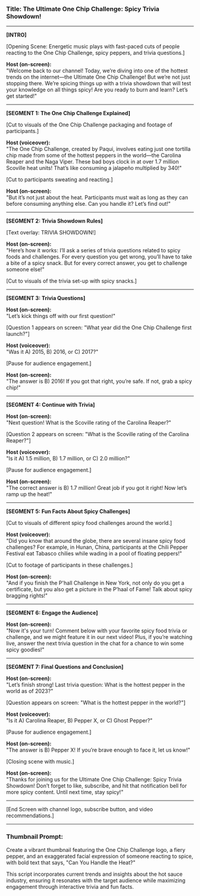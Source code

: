 ### Title: **The Ultimate One Chip Challenge: Spicy Trivia Showdown!**

---

**[INTRO]**

[Opening Scene: Energetic music plays with fast-paced cuts of people reacting to the One Chip Challenge, spicy peppers, and trivia questions.]

**Host (on-screen):**  
"Welcome back to our channel! Today, we’re diving into one of the hottest trends on the internet—the Ultimate One Chip Challenge! But we’re not just stopping there. We’re spicing things up with a trivia showdown that will test your knowledge on all things spicy! Are you ready to burn and learn? Let’s get started!"

---

**[SEGMENT 1: The One Chip Challenge Explained]**

[Cut to visuals of the One Chip Challenge packaging and footage of participants.]

**Host (voiceover):**  
"The One Chip Challenge, created by Paqui, involves eating just one tortilla chip made from some of the hottest peppers in the world—the Carolina Reaper and the Naga Viper. These bad boys clock in at over 1.7 million Scoville heat units! That’s like consuming a jalapeño multiplied by 340!"

[Cut to participants sweating and reacting.]

**Host (on-screen):**  
"But it’s not just about the heat. Participants must wait as long as they can before consuming anything else. Can you handle it? Let’s find out!"

---

**[SEGMENT 2: Trivia Showdown Rules]**

[Text overlay: TRIVIA SHOWDOWN!]

**Host (on-screen):**  
"Here’s how it works: I’ll ask a series of trivia questions related to spicy foods and challenges. For every question you get wrong, you’ll have to take a bite of a spicy snack. But for every correct answer, you get to challenge someone else!"

[Cut to visuals of the trivia set-up with spicy snacks.]

---

**[SEGMENT 3: Trivia Questions]**

**Host (on-screen):**  
"Let’s kick things off with our first question!"

[Question 1 appears on screen: "What year did the One Chip Challenge first launch?"]

**Host (voiceover):**  
"Was it A) 2015, B) 2016, or C) 2017?"

[Pause for audience engagement.]

**Host (on-screen):**  
"The answer is B) 2016! If you got that right, you’re safe. If not, grab a spicy chip!"

---

**[SEGMENT 4: Continue with Trivia]**

**Host (on-screen):**  
"Next question! What is the Scoville rating of the Carolina Reaper?"

[Question 2 appears on screen: "What is the Scoville rating of the Carolina Reaper?"]

**Host (voiceover):**  
"Is it A) 1.5 million, B) 1.7 million, or C) 2.0 million?"

[Pause for audience engagement.]

**Host (on-screen):**  
"The correct answer is B) 1.7 million! Great job if you got it right! Now let’s ramp up the heat!"

---

**[SEGMENT 5: Fun Facts About Spicy Challenges]**

[Cut to visuals of different spicy food challenges around the world.]

**Host (voiceover):**  
"Did you know that around the globe, there are several insane spicy food challenges? For example, in Hunan, China, participants at the Chili Pepper Festival eat Tabasco chilies while wading in a pool of floating peppers!"

[Cut to footage of participants in these challenges.]

**Host (on-screen):**  
"And if you finish the P'hall Challenge in New York, not only do you get a certificate, but you also get a picture in the P’haal of Fame! Talk about spicy bragging rights!"

---

**[SEGMENT 6: Engage the Audience]**

**Host (on-screen):**  
"Now it's your turn! Comment below with your favorite spicy food trivia or challenge, and we might feature it in our next video! Plus, if you’re watching live, answer the next trivia question in the chat for a chance to win some spicy goodies!"

---

**[SEGMENT 7: Final Questions and Conclusion]**

**Host (on-screen):**  
"Let’s finish strong! Last trivia question: What is the hottest pepper in the world as of 2023?"

[Question appears on screen: "What is the hottest pepper in the world?"]

**Host (voiceover):**  
"Is it A) Carolina Reaper, B) Pepper X, or C) Ghost Pepper?"

[Pause for audience engagement.]

**Host (on-screen):**  
"The answer is B) Pepper X! If you’re brave enough to face it, let us know!"

[Closing scene with music.]

**Host (on-screen):**  
"Thanks for joining us for the Ultimate One Chip Challenge: Spicy Trivia Showdown! Don’t forget to like, subscribe, and hit that notification bell for more spicy content. Until next time, stay spicy!"

---

[End Screen with channel logo, subscribe button, and video recommendations.]

---

### Thumbnail Prompt: 
Create a vibrant thumbnail featuring the One Chip Challenge logo, a fiery pepper, and an exaggerated facial expression of someone reacting to spice, with bold text that says, "Can You Handle the Heat?" 

This script incorporates current trends and insights about the hot sauce industry, ensuring it resonates with the target audience while maximizing engagement through interactive trivia and fun facts.